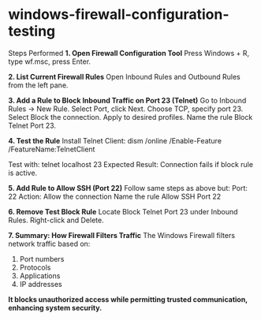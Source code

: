 # windows-firewall-configuration-testing


Steps Performed
**1. Open Firewall Configuration Tool**
Press Windows + R, type wf.msc, press Enter.

**2. List Current Firewall Rules**
Open Inbound Rules and Outbound Rules from the left pane.

**3. Add a Rule to Block Inbound Traffic on Port 23 (Telnet)**
Go to Inbound Rules → New Rule.
Select Port, click Next.
Choose TCP, specify port 23.
Select Block the connection.
Apply to desired profiles.
Name the rule Block Telnet Port 23.

**4. Test the Rule**
Install Telnet Client: dism /online /Enable-Feature /FeatureName:TelnetClient

Test with: telnet localhost 23
Expected Result: Connection fails if block rule is active.

**5. Add Rule to Allow SSH (Port 22)**
Follow same steps as above but: 
Port: 22
Action: Allow the connection
Name the rule Allow SSH Port 22

**6. Remove Test Block Rule**
Locate Block Telnet Port 23 under Inbound Rules.
Right-click and Delete.

**7. Summary: How Firewall Filters Traffic**
The Windows Firewall filters network traffic based on:
1. Port numbers
2. Protocols
3. Applications
4. IP addresses

**It blocks unauthorized access while permitting trusted communication, enhancing system security.**

